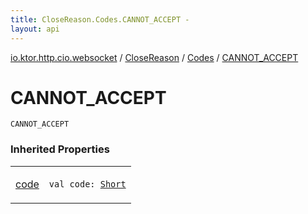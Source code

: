 ```yaml
---
title: CloseReason.Codes.CANNOT_ACCEPT - 
layout: api
---
```


<div class='api-docs-breadcrumbs'><a href="../../index.html">io.ktor.http.cio.websocket</a> / <a href="../index.html">CloseReason</a> / <a href="index.html">Codes</a> / <a href="./-c-a-n-n-o-t_-a-c-c-e-p-t.html">CANNOT_ACCEPT</a></div>

# CANNOT_ACCEPT

<div class="signature"><code><span class="identifier">CANNOT_ACCEPT</span></code></div>

### Inherited Properties

<table class="api-docs-table">
<tbody>
<tr>
<td markdown="1">

<a href="code.html">code</a>


</td>
<td markdown="1">
<div class="signature"><code><span class="keyword">val </span><span class="identifier">code</span><span class="symbol">: </span><a href="https://kotlinlang.org/api/latest/jvm/stdlib/kotlin/-short/index.html"><span class="identifier">Short</span></a></code></div>

</td>
</tr>
</tbody>
</table>
